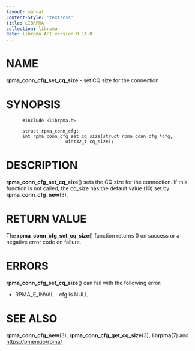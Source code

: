```yaml
---
layout: manual
Content-Style: 'text/css'
title: LIBRPMA
collection: librpma
date: librpma API version 0.11.0
...
```


[comment]: <> (SPDX-License-Identifier: BSD-3-Clause)
[comment]: <> (Copyright 2020-2022, Intel Corporation)

NAME
====

**rpma\_conn\_cfg\_set\_cq\_size** - set CQ size for the connection

SYNOPSIS
========

          #include <librpma.h>

          struct rpma_conn_cfg;
          int rpma_conn_cfg_set_cq_size(struct rpma_conn_cfg *cfg,
                          uint32_t cq_size);

DESCRIPTION
===========

**rpma\_conn\_cfg\_set\_cq\_size**() sets the CQ size for the
connection. If this function is not called, the cq\_size has the default
value (10) set by **rpma\_conn\_cfg\_new**(3).

RETURN VALUE
============

The **rpma\_conn\_cfg\_set\_cq\_size**() function returns 0 on success
or a negative error code on failure.

ERRORS
======

**rpma\_conn\_cfg\_set\_cq\_size**() can fail with the following error:

-   RPMA\_E\_INVAL - cfg is NULL

SEE ALSO
========

**rpma\_conn\_cfg\_new**(3), **rpma\_conn\_cfg\_get\_cq\_size**(3),
**librpma**(7) and https://pmem.io/rpma/
